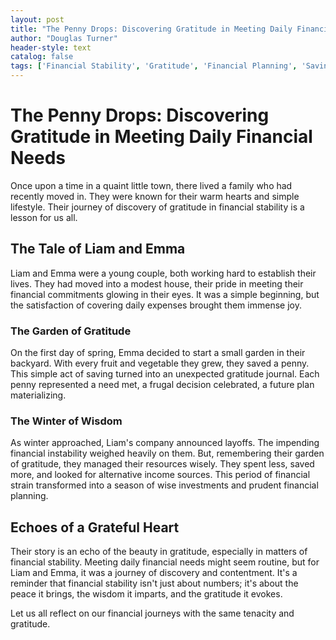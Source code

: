 ```yaml
---
layout: post
title: "The Penny Drops: Discovering Gratitude in Meeting Daily Financial Needs"
author: "Douglas Turner"
header-style: text
catalog: false
tags: ['Financial Stability', 'Gratitude', 'Financial Planning', 'Savings', 'Wise Investments']
---
```


# The Penny Drops: Discovering Gratitude in Meeting Daily Financial Needs

Once upon a time in a quaint little town, there lived a family who had recently moved in. They were known for their warm hearts and simple lifestyle. Their journey of discovery of gratitude in financial stability is a lesson for us all.

## The Tale of Liam and Emma
Liam and Emma were a young couple, both working hard to establish their lives. They had moved into a modest house, their pride in meeting their financial commitments glowing in their eyes. It was a simple beginning, but the satisfaction of covering daily expenses brought them immense joy.

### The Garden of Gratitude
On the first day of spring, Emma decided to start a small garden in their backyard. With every fruit and vegetable they grew, they saved a penny. This simple act of saving turned into an unexpected gratitude journal. Each penny represented a need met, a frugal decision celebrated, a future plan materializing.

### The Winter of Wisdom
As winter approached, Liam's company announced layoffs. The impending financial instability weighed heavily on them. But, remembering their garden of gratitude, they managed their resources wisely. They spent less, saved more, and looked for alternative income sources. This period of financial strain transformed into a season of wise investments and prudent financial planning.

## Echoes of a Grateful Heart
Their story is an echo of the beauty in gratitude, especially in matters of financial stability. Meeting daily financial needs might seem routine, but for Liam and Emma, it was a journey of discovery and contentment. It's a reminder that financial stability isn't just about numbers; it's about the peace it brings, the wisdom it imparts, and the gratitude it evokes.

Let us all reflect on our financial journeys with the same tenacity and gratitude.